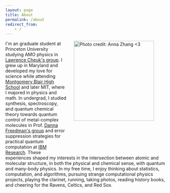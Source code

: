 ```yaml
---
layout: page
title: About
permalink: /about
redirect_from:
    - /
---
```

<figure>
  <img src="{{ site.url }}{{ site.baseurl }}/assets/headshot.png" title="Photo credit: Anna Zhang <3" width="250" align="right" style="padding-bottom: 100px; padding-left: 20px; display: block; border: none;"/>
</figure>

I'm an graduate student at Princeton University studying AMO physics in [Lawrence Cheuk's group](https://sites.google.com/view/cheuk-lab/). I grew up in Maryland and developed my love for science while attending [Montgomery Blair High School](https://www.mbhsmagnet.org/magnet) and later MIT, where I majored in physics and math. In undergrad, I studied synthesis, spectroscopy, and quantum chemical theory towards quantum control of metal-complex molecules in Prof. [Danna Freedman's group](https://freedmanlab-mit.com/) and error suppression strategies for practical quantum computation at [IBM Research](https://research.ibm.com/). These experiences shaped my interests in the intersection between atomic and molecular structure, in both the physical and chemical sense, with quantum and many-body physics. In my free time, I enjoy thinking about statistics, computation, and algorithms, pursuing strange computational physics projects, playing the clarinet, running, taking photos, reading history books, and cheering for the Ravens, Celtics, and Red Sox.
